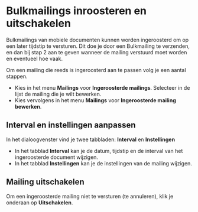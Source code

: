 # Bulkmailings inroosteren en uitschakelen

Bulkmailings van mobiele documenten kunnen worden ingeroosterd om op een
later tijdstip te versturen. Dit doe je door een Bulkmailing te
verzenden, en dan bij stap 2 aan te geven wanneer de mailing verstuurd
moet worden en eventueel hoe vaak.

Om een mailing die reeds is ingeroosterd aan te passen volg je een
aantal stappen.

-   Kies in het menu **Mailings** voor **Ingeroosterde mailings**.
    Selecteer in de lijst de mailing die je wilt bewerken.
-   Kies vervolgens in het menu **Mailings** voor **Ingeroosterde
    mailing bewerken**.

## Interval en instellingen aanpassen

In het dialoogvenster vind je twee tabbladen: **Interval** en
**Instellingen**

-   In het tabblad **Interval** kan je de datum, tijdstip en de interval
    van het ingeroosterde document wijzigen.
-   In het tabblad **Instellingen** kan je de instellingen van de
    mailing wijzigen.

## Mailing uitschakelen

Om een ingeroosterde mailing niet te versturen (te annuleren), klik je
onderaan op **Uitschakelen**.
